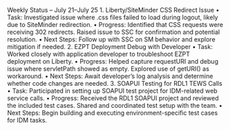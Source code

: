 
Weekly Status – July 21–July 25
	1.	Liberty/SiteMinder CSS Redirect Issue
	•	Task: Investigated issue where .css files failed to load during logout, likely due to SiteMinder redirection.
	•	Progress: Identified that CSS requests were receiving 302 redirects. Raised issue to SSC for confirmation and potential resolution.
	•	Next Steps: Follow up with SSC on SM behavior and explore mitigation if needed.
	2.	EZPT Deployment Debug with Developer
	•	Task: Worked closely with application developer to troubleshoot EZPT deployment on Liberty.
	•	Progress: Helped capture requestURI and debug issue where servletPath showed as empty. Explored use of getURI() as workaround.
	•	Next Steps: Await developer’s log analysis and determine whether code changes are needed.
	3.	SOAPUI Testing for RDL1 TEWS Calls
	•	Task: Participated in setting up SOAPUI test project for IDM-related web service calls.
	•	Progress: Received the RDL1 SOAPUI project and reviewed the included test cases. Shared and coordinated test setup with the team.
	•	Next Steps: Begin building and executing environment-specific test cases for IDM tasks.
